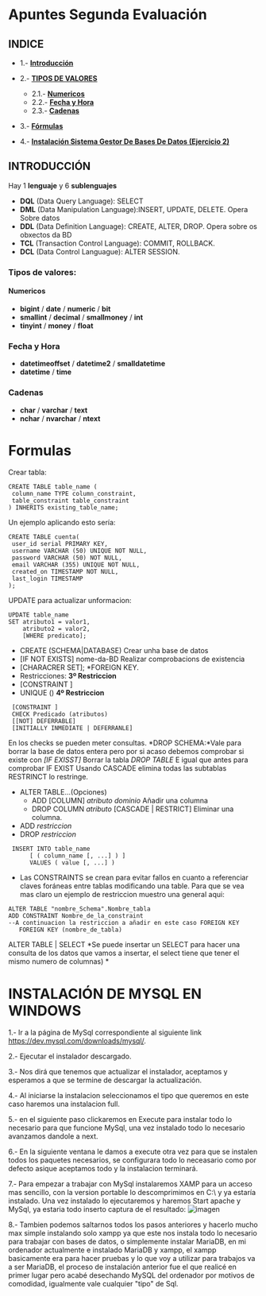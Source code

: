# Apuntes Segunda Evaluación

## INDICE
- 1.- [**Introducción**](#1)

- 2.- [**TIPOS DE VALORES**](#2)
  - 2.1.- [**Numericos**](#21)
  - 2.2.- [**Fecha y Hora**](#22)
  - 2.3.- [**Cadenas**](#23) 
- 3.- [**Fórmulas**](#3)
- 4.- [**Instalación Sistema Gestor De Bases De Datos (Ejercicio 2)**](#4)


## INTRODUCCIÓN <a name="1"/>

 Hay 1 **lenguaje** y 6 **sublenguajes**
  * **DQL** (Data Query Language): SELECT
  * **DML** (Data Manipulation Language):INSERT, UPDATE, DELETE. Opera Sobre datos
  * **DDL** (Data Definition Language): CREATE, ALTER, DROP. Opera sobre os obxectos da BD
  * **TCL** (Transaction Control Language): COMMIT, ROLLBACK.
  * **DCL** (Data Control Languague): ALTER SESSION.
  
  ### Tipos de valores:<a name="2"/>
  #### Numericos<a name="21"/>
  * **bigint** / **date** / **numeric** / **bit**
  * **smallint** / **decimal**	/ **smallmoney** / **int** 	
  * **tinyint** / **money** / **float**
  ### Fecha y Hora <a name="22"/>
  *	**datetimeoffset** / **datetime2** /	**smalldatetime**
  * **datetime** /	**time**
  ### Cadenas <a name="23"/>
  * **char** / **varchar** / **text**
  * **nchar** / **nvarchar** / **ntext**

  # Formulas <a name="3"/> 
  Crear tabla:
  ```mysql
  CREATE TABLE table_name (
   column_name TYPE column_constraint,
   table_constraint table_constraint
) INHERITS existing_table_name;
  ```
  Un ejemplo aplicando esto sería:
  ```mysql
  CREATE TABLE cuenta(
   user_id serial PRIMARY KEY,
   username VARCHAR (50) UNIQUE NOT NULL,
   password VARCHAR (50) NOT NULL,
   email VARCHAR (355) UNIQUE NOT NULL,
   created_on TIMESTAMP NOT NULL,
   last_login TIMESTAMP
);
  ```
  UPDATE para actualizar unformacion:
  ```mysql
  UPDATE table_name
  SET atributo1 = valor1,
      atributo2 = valor2,
      [WHERE predicato];
  ```
  
 * CREATE (SCHEMA|DATABASE) Crear unha base de datos
 * [IF NOT EXISTS] nome-da-BD Realizar comprobacions de existencia 
 * [CHARACRER SET<nomeCoCharset>];
 *FOREIGN KEY.
 * Restricciones:
 **3º Restriccion**
  * [CONSTRAINT <name-constriccion>] 
  * UNIQUE (<atributos>)
  **4º Restriccion**
  ```mysql
   [CONSTRAINT ]
   CHECK Predicado (atributos)
   [[NOT] DEFERRABLE]
   [INITIALLY INMEDIATE | DEFERRANLE]
   ```
 En los checks se pueden meter consultas.
 *DROP SCHEMA:*Vale para borrar la base de datos entera pero por si acaso debemos comprobar si existe con *[IF EXISST] <nombre tabla>*
 Borrar la tabla *DROP TABLE* E igual que antes para comprobar IF EXIST <Table name>
 Usando CASCADE elimina todas las subtablas RESTRINCT lo restringe.
 * ALTER TABLE...(Opciones)
   * ADD [COLUMN] _atributo_ _dominio_ Añadir una columna
   * DROP COLUMN _atributo_ [CASCADE | RESTRICT] Eliminar una columna.
 * ADD _restriccion_
 * DROP _restriccion_
 ```mysql
  INSERT INTO table_name
       [ ( column_name [, ...] ) ]
       VALUES ( value [, ...] )
 ```
 * Las CONSTRAINTS se crean para evitar fallos en cuanto a referenciar claves foráneas entre tablas modificando una table.
  Para que se vea mas claro un ejemplo de restriccion muestro una general aqui:
 ```mysql 
 ALTER TABLE "nombre_Schema".Nombre_tabla
 ADD CONSTRAINT Nombre_de_la_constraint
 --A continuacion la restriccion a añadir en este caso FOREIGN KEY
    FOREIGN KEY (nombre_de_tabla) 
 ```
 ALTER TABLE 
 | SELECT *Se puede insertar un SELECT para hacer una consulta de los datos que vamos a insertar, el select tiene que tener el mismo numero de columnas)
 * 
# INSTALACIÓN DE MYSQL EN WINDOWS <a name="4"/> 
 1.- Ir a la página de MySql correspondiente al siguiente link https://dev.mysql.com/downloads/mysql/.
 
 2.- Ejecutar el instalador descargado.
 
 3.- Nos dirá que tenemos que actualizar el instalador, aceptamos y esperamos a que se termine de descargar la actualización.
 
 4.- Al iniciarse la instalacion seleccionamos el tipo que queremos en este caso haremos una instalacion full.
 
 5.- en el siguiente paso clickaremos en Execute para instalar todo lo necesario para que funcione MySql, una vez instalado todo lo necesario avanzamos dandole a next.
 
 6.- En la siguiente ventana le damos a execute otra vez para que se instalen todos los paquetes necesarios, se configurara todo lo neceasario como por defecto asique aceptamos todo y la instalacion terminará.
 
 7.- Para empezar a trabajar con MySql instalaremos XAMP para un acceso mas sencillo, con la version portable lo descomprimimos en C:\\ y ya estaría instalado. Una vez instalado lo ejecutaremos y haremos Start apache y MySql, ya estaria todo inserto captura de el resultado: ![imagen](https://user-images.githubusercontent.com/57723793/78349001-36ef6880-75a3-11ea-8ae9-97fbf36b6934.png)

 
 8.- Tambien podemos saltarnos todos los pasos anteriores y hacerlo mucho max simple instalando solo xampp ya que este nos instala todo lo necesario para trabajar con bases de datos, o simplemente instalar MariaDB, en mi ordenador actualmente e instalado MariaDB y xampp, el xampp basicamente era para hacer pruebas y lo que voy a utilizar para trabajos va a ser MariaDB, el proceso de instalación anterior fue el que realicé en primer lugar pero acabé desechando MySQL del ordenador por motivos de comodidad, igualmente vale cualquier "tipo" de Sql.
